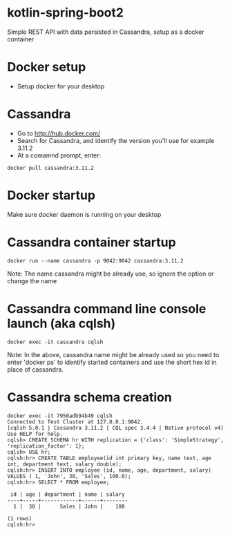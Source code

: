 # kotlin-spring-boot2
Simple REST API with data persisted in Cassandra, setup as a docker container

# Docker setup
- Setup docker for your desktop

# Cassandra
- Go to http://hub.docker.com/
- Search for Cassandra, and identify the version you'll use for example 3.11.2
- At a comamnd prompt, enter:
```
docker pull cassandra:3.11.2
```
# Docker startup
Make sure docker daemon is running on your desktop

# Cassandra container startup
```
docker run --name cassandra -p 9042:9042 cassandra:3.11.2
```
Note: The name cassandra might be already use, so ignore the option or change the name

# Cassandra command line console launch (aka cqlsh)
```
docker exec -it cassandra cqlsh
```
Note: In the above, cassandra name might be already used so you need to enter 'docker ps' to identify started containers and use the short hex id in place of cassandra.

# Cassandra schema creation
```
docker exec -it 7950adb94b49 cqlsh
Connected to Test Cluster at 127.0.0.1:9042.
[cqlsh 5.0.1 | Cassandra 3.11.2 | CQL spec 3.4.4 | Native protocol v4]
Use HELP for help.
cqlsh> CREATE SCHEMA hr WITH replication = {'class': 'SimpleStrategy', 'replication_factor': 1};
cqlsh> USE hr;
cqlsh:hr> CREATE TABLE employee(id int primary key, name text, age int, department text, salary double);
cqlsh:hr> INSERT INTO employee (id, name, age, department, salary) VALUES ( 1, 'John', 30, 'Sales', 100.0);
cqlsh:hr> SELECT * FROM employee;

 id | age | department | name | salary
----+-----+------------+------+--------
  1 |  30 |      Sales | John |    100

(1 rows)
cqlsh:hr>
```
